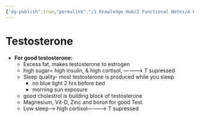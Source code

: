 ```yaml
---
{"dg-publish":true,"permalink":"/1 Knowledge Hub/2 Functional Notes/4 Health Notes/General Health Notes/Health Concepts/Testosterone/","noteIcon":""}
---
```


# Testosterone

- **For good testosterone:**
    - Excess fat, makes testosterone to estrogen
    - high sugar= high insulin, & high cortisol, —---> T supressed
    - Sleep quality- most testosterone is produced while you sleep
        - no blue light 2 hrs before bed
        - morning sun exposure
    - good cholestrol is building block of testosterone
    - Magnesium, Vit-D, Zinc and boron for good Test.
    - Low sleep—-> high cortisol—---> T supressed